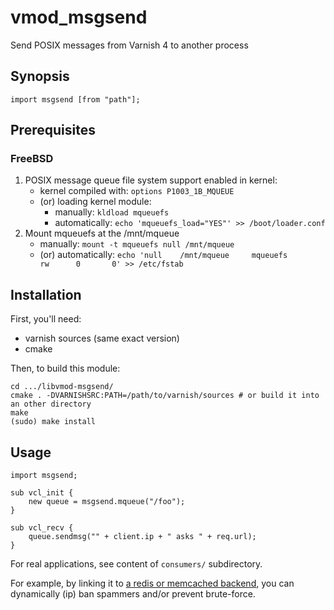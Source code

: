 # vmod_msgsend

Send POSIX messages from Varnish 4 to another process

## Synopsis

`import msgsend [from "path"];`

## Prerequisites

### FreeBSD

1. POSIX message queue file system support enabled in kernel:
    * kernel compiled with: `options P1003_1B_MQUEUE`
    * (or) loading kernel module:
        + manually: `kldload mqueuefs`
        + automatically: `echo 'mqueuefs_load="YES"' >> /boot/loader.conf`
2. Mount mqueuefs at the /mnt/mqueue
    * manually: `mount -t mqueuefs null /mnt/mqueue`
    * (or) automatically: `echo 'null    /mnt/mqueue     mqueuefs         rw      0       0' >> /etc/fstab`

## Installation

First, you'll need:
* varnish sources (same exact version)
* cmake

Then, to build this module:
```
cd .../libvmod-msgsend/
cmake . -DVARNISHSRC:PATH=/path/to/varnish/sources # or build it into an other directory
make
(sudo) make install
```

## Usage

```
import msgsend;

sub vcl_init {
    new queue = msgsend.mqueue("/foo");
}

sub vcl_recv {
    queue.sendmsg("" + client.ip + " asks " + req.url);
}
```

For real applications, see content of `consumers/` subdirectory.

For example, by linking it to [a redis or memcached backend](https://github.com/julp/libvmod-keystore), you can dynamically (ip) ban spammers and/or prevent brute-force.
